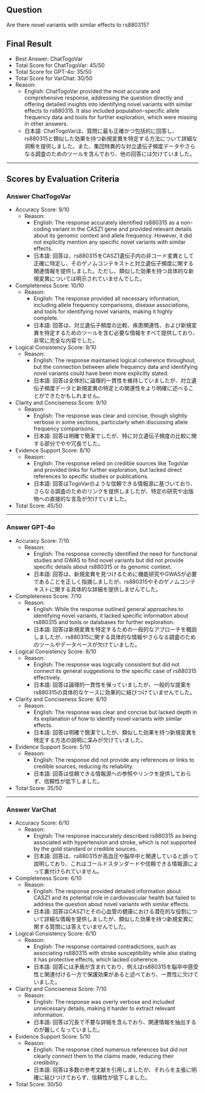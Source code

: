 ## Question

Are there novel variants with similar effects to rs880315?

## Final Result

- Best Answer: ChatTogoVar
- Total Score for ChatTogoVar: 45/50
- Total Score for GPT-4o: 35/50
- Total Score for VarChat: 30/50
- Reason:
  - English: ChatTogoVar provided the most accurate and comprehensive response, addressing the question directly and offering detailed insights into identifying novel variants with similar effects to rs880315. It also included population-specific allele frequency data and tools for further exploration, which were missing in other answers.
  - 日本語: ChatTogoVarは、質問に最も正確かつ包括的に回答し、rs880315と類似した効果を持つ新規変異を特定する方法について詳細な洞察を提供しました。また、集団特異的な対立遺伝子頻度データやさらなる調査のためのツールを含んでおり、他の回答には欠けていました。

---

## Scores by Evaluation Criteria

### Answer ChatTogoVar
- Accuracy Score: 9/10
  - Reason: 
    - English: The response accurately identified rs880315 as a non-coding variant in the CASZ1 gene and provided relevant details about its genomic context and allele frequency. However, it did not explicitly mention any specific novel variants with similar effects.
    - 日本語: 回答は、rs880315をCASZ1遺伝子内の非コード変異として正確に特定し、そのゲノムコンテキストと対立遺伝子頻度に関する関連情報を提供しました。ただし、類似した効果を持つ具体的な新規変異については明示されていませんでした。
- Completeness Score: 10/10
  - Reason: 
    - English: The response provided all necessary information, including allele frequency comparisons, disease associations, and tools for identifying novel variants, making it highly complete.
    - 日本語: 回答は、対立遺伝子頻度の比較、疾患関連性、および新規変異を特定するためのツールを含む必要な情報をすべて提供しており、非常に完全な内容でした。
- Logical Consistency Score: 9/10
  - Reason: 
    - English: The response maintained logical coherence throughout, but the connection between allele frequency data and identifying novel variants could have been more explicitly stated.
    - 日本語: 回答は全体的に論理的一貫性を維持していましたが、対立遺伝子頻度データと新規変異の特定との関連性をより明確に述べることができたかもしれません。
- Clarity and Conciseness Score: 9/10
  - Reason: 
    - English: The response was clear and concise, though slightly verbose in some sections, particularly when discussing allele frequency comparisons.
    - 日本語: 回答は明確で簡潔でしたが、特に対立遺伝子頻度の比較に関する部分でやや冗長でした。
- Evidence Support Score: 8/10
  - Reason: 
    - English: The response relied on credible sources like TogoVar and provided links for further exploration, but lacked direct references to specific studies or publications.
    - 日本語: 回答はTogoVarのような信頼できる情報源に基づいており、さらなる調査のためのリンクを提供しましたが、特定の研究や出版物への直接的な言及が欠けていました。
- Total Score: 45/50

---

### Answer GPT-4o
- Accuracy Score: 7/10
  - Reason: 
    - English: The response correctly identified the need for functional studies and GWAS to find novel variants but did not provide specific details about rs880315 or its genomic context.
    - 日本語: 回答は、新規変異を見つけるために機能研究やGWASが必要であることを正しく指摘しましたが、rs880315やそのゲノムコンテキストに関する具体的な詳細を提供しませんでした。
- Completeness Score: 7/10
  - Reason: 
    - English: While the response outlined general approaches to identifying novel variants, it lacked specific information about rs880315 and tools or databases for further exploration.
    - 日本語: 回答は新規変異を特定するための一般的なアプローチを概説しましたが、rs880315に関する具体的な情報やさらなる調査のためのツールやデータベースが欠けていました。
- Logical Consistency Score: 8/10
  - Reason: 
    - English: The response was logically consistent but did not connect its general suggestions to the specific case of rs880315 effectively.
    - 日本語: 回答は論理的一貫性を保っていましたが、一般的な提案をrs880315の具体的なケースに効果的に結びつけていませんでした。
- Clarity and Conciseness Score: 8/10
  - Reason: 
    - English: The response was clear and concise but lacked depth in its explanation of how to identify novel variants with similar effects.
    - 日本語: 回答は明確で簡潔でしたが、類似した効果を持つ新規変異を特定する方法の説明に深みが欠けていました。
- Evidence Support Score: 5/10
  - Reason: 
    - English: The response did not provide any references or links to credible sources, reducing its reliability.
    - 日本語: 回答は信頼できる情報源への参照やリンクを提供しておらず、信頼性が低下しました。
- Total Score: 35/50

---

### Answer VarChat
- Accuracy Score: 6/10
  - Reason: 
    - English: The response inaccurately described rs880315 as being associated with hypertension and stroke, which is not supported by the gold standard or credible sources.
    - 日本語: 回答は、rs880315が高血圧や脳卒中と関連していると誤って説明しており、これはゴールドスタンダードや信頼できる情報源によって裏付けられていません。
- Completeness Score: 6/10
  - Reason: 
    - English: The response provided detailed information about CASZ1 and its potential role in cardiovascular health but failed to address the question about novel variants with similar effects.
    - 日本語: 回答はCASZ1とその心血管の健康における潜在的な役割について詳細な情報を提供しましたが、類似した効果を持つ新規変異に関する質問には答えていませんでした。
- Logical Consistency Score: 6/10
  - Reason: 
    - English: The response contained contradictions, such as associating rs880315 with stroke susceptibility while also stating it has protective effects, which lacked coherence.
    - 日本語: 回答には矛盾が含まれており、例えばrs880315を脳卒中感受性と関連付ける一方で保護効果があると述べており、一貫性に欠けていました。
- Clarity and Conciseness Score: 7/10
  - Reason: 
    - English: The response was overly verbose and included unnecessary details, making it harder to extract relevant information.
    - 日本語: 回答は冗長で不要な詳細を含んでおり、関連情報を抽出するのが難しくなっていました。
- Evidence Support Score: 5/10
  - Reason: 
    - English: The response cited numerous references but did not clearly connect them to the claims made, reducing their credibility.
    - 日本語: 回答は多数の参考文献を引用しましたが、それらを主張に明確に結びつけておらず、信頼性が低下しました。
- Total Score: 30/50